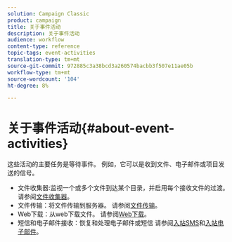 ```yaml
---
solution: Campaign Classic
product: campaign
title: 关于事件活动
description: 关于事件活动
audience: workflow
content-type: reference
topic-tags: event-activities
translation-type: tm+mt
source-git-commit: 972885c3a38bcd3a260574bacbb3f507e11ae05b
workflow-type: tm+mt
source-wordcount: '104'
ht-degree: 8%

---
```



# 关于事件活动{#about-event-activities}

这些活动的主要任务是等待事件。 例如，它可以是收到文件、电子邮件或项目发送的信号。

* 文件收集器:监视一个或多个文件到达某个目录，并启用每个接收文件的过渡。 请参阅[文件收集器](../../workflow/using/file-collector.md)。
* 文件传输：将文件传输到服务器。 请参阅[文件传输](../../workflow/using/file-transfer.md)。
* Web下载：从web下载文件。 请参阅[Web下载](../../workflow/using/web-download.md)。
* 短信和电子邮件接收：恢复和处理电子邮件或短信 请参阅[入站SMS](../../workflow/using/inbound-sms.md)和[入站电子邮件](../../workflow/using/inbound-emails.md)。

